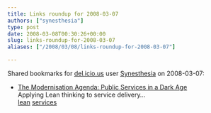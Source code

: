 ```yaml
---
title: Links roundup for 2008-03-07
authors: ["synesthesia"]
type: post
date: 2008-03-08T00:30:26+00:00
slug: links-roundup-for-2008-03-07 
aliases: ["/2008/03/08/links-roundup-for-2008-03-07"]

---
```

Shared bookmarks for [del.icio.us][1] user [Synesthesia][2] on 2008-03-07:

  * [The Modernisation Agenda: Public Services in a Dark Age][3]  
    Applying Lean thinking to service delivery&#8230;   
    [lean][4] [services][5]

 [1]: https://del.icio.us/
 [2]: https://del.icio.us/synesthesia
 [3]: https://www.lean-service.com/6-20.asp
 [4]: https://del.icio.us/synesthesia/lean
 [5]: https://del.icio.us/synesthesia/services